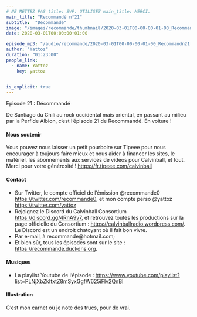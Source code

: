 ```yaml
---
# NE METTEZ PAS title: SVP. UTILISEZ main_title: MERCI.
main_title: "Recommandé n°21"
subtitle:  "Décommandé"
image: "/images/recommande/thumbnail/2020-03-01T00-00-00-01-00_Recommandn21.jpg"
date: 2020-03-01T00:00:00+01:00

episode_mp3: "/audio/recommande/2020-03-01T00-00-00-01-00_Recommandn21.mp3"
author: "Yattoz"
duration: "01:23:00"
people_link: 
  - name: Yattoz
    key: yattoz


is_explicit: true
---
```


<PodcastHeader/>

<!-- ECRIRE LA DESCRIPTION DE L'EPISODE SOUS CETTE LIGNE -->


 Episode 21 : Décommandé 

<p>De Santiago du Chili au rock occidental mais oriental, en passant au milieu par la Perfide Albion, c’est l’épisode 21 de Recommandé. En voiture !</p>

<h4>Nous soutenir</h4>

<p>Vous pouvez nous laisser un petit pourboire sur Tipeee pour nous encourager à toujours faire mieux et nous aider à financer les sites, le matériel, les abonnements aux services de vidéos pour Calvinball, et tout. Merci pour votre générosité ! <a href="https://fr.tipeee.com/calvinball" rel="nofollow">https://fr.tipeee.com/calvinball</a></p>

<h4>Contact</h4>

<ul>
  <li>Sur Twitter, le compte officiel de l’émission @recommande0 <a href="https://twitter.com/recommande0" rel="nofollow">https://twitter.com/recommande0</a>, et mon compte perso @yattoz <a href="https://twitter.com/yattoz" rel="nofollow">https://twitter.com/yattoz</a></li>
  <li>Rejoignez le Discord du Calvinball Consortium <a href="https://discord.gg/4RnA9v7" rel="nofollow">https://discord.gg/4RnA9v7</a>, et retrouvez toutes les productions sur la page officielle du Consortium : <a href="https://calvinballradio.wordpress.com/" rel="nofollow">https://calvinballradio.wordpress.com/</a>. Le Discord est un endroit chatoyant où il fait bon vivre.</li>
  <li>Par e-mail, à recommande@hotmail.com;</li>
  <li>Et bien sûr, tous les épisodes sont sur le site : <a href="https://recommande.duckdns.org" rel="nofollow">https://recommande.duckdns.org</a>.</li>
</ul>

<h4>Musiques</h4>

<ul>
  <li>La playlist Youtube de l’épisode : <a href="https://www.youtube.com/playlist?list=PLNjXbZkItxtZ8mSyxGgfW625iFIv2QnBI" rel="nofollow">https://www.youtube.com/playlist?list=PLNjXbZkItxtZ8mSyxGgfW625iFIv2QnBI</a></li>
</ul>

<h4>Illustration</h4>

<p>C’est mon carnet où je note des trucs, pour de vrai.</p>



